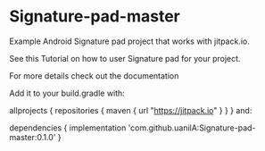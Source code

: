 # Signature-pad-master
Example Android Signature pad project that works with jitpack.io.

See this Tutorial on how to user Signature pad for your project.

For more details check out the documentation

Add it to your build.gradle with:

allprojects {
    repositories {
        maven { url "https://jitpack.io" }
    }
}
and:

dependencies {
    implementation 'com.github.uanilA:Signature-pad-master:0.1.0'
}
